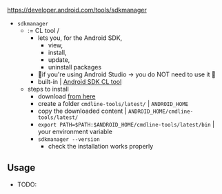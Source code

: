 https://developer.android.com/tools/sdkmanager

* `sdkmanager`
  * := CL tool / 
    * lets you, for the Android SDK,
      * view,
      * install,
      * update,
      * uninstall packages 
    * 👀if you're using Android Studio -> you do NOT need to use it 👀
    * built-in | [Android SDK CL tool](tools.md)
  * steps to install
    * download [from here](https://developer.android.com/studio#command-line-tools-only)
    * create a folder `cmdline-tools/latest/` | `ANDROID_HOME` 
    * copy the downloaded content | `ANDROID_HOME/cmdline-tools/latest/`
    * `export PATH=$PATH:$ANDROID_HOME/cmdline-tools/latest/bin` | your environment variable
    * `sdkmanager --version`
      * check the installation works properly

## Usage
* TODO: